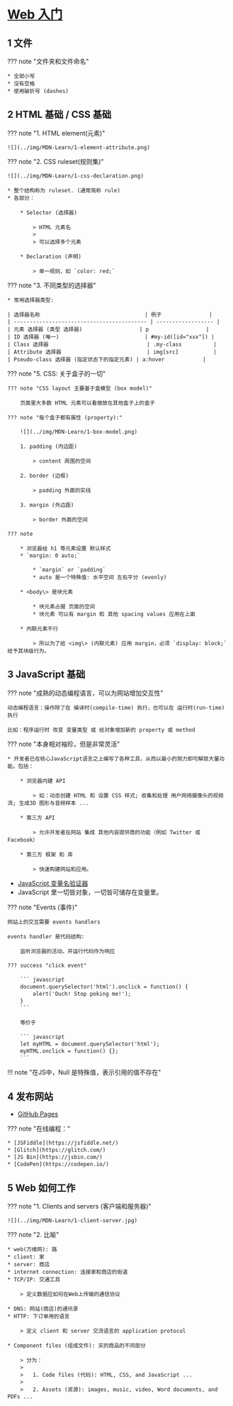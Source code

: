 # [Web 入门](https://developer.mozilla.org/en-US/docs/Learn/Getting_started_with_the_web)

## 1 文件

??? note "文件夹和文件命名"

    * 全部小写
    * 没有空格
    * 使用破折号 (dashes)

## 2 HTML 基础 / CSS 基础

??? note "1. HTML element(元素)"

    ![](../img/MDN-Learn/1-element-attribute.png)

??? note "2. CSS ruleset(规则集)"

    ![](../img/MDN-Learn/1-css-declaration.png)

    * 整个结构称为 ruleset. (通常简称 rule)
    * 各部分：

        * Selector (选择器)

            > HTML 元素名
            >
            > 可以选择多个元素

        * Declaration (声明)

            > 单一规则，如 `color: red;`

??? note "3. 不同类型的选择器"

    * 常用选择器类型:

    | 选择器名称                                 | 例子               |
    | ------------------------------------------ | ------------------ |
    | 元素 选择器 (类型 选择器)                  | p                  |
    | ID 选择器 (唯一)                           | #my-id([id="xxx"]) |
    | Class 选择器                               | .my-class          |
    | Attribute 选择器                           | img[src]           |
    | Pseudo-class 选择器 (指定状态下的指定元素) | a:hover            |

??? note "5. CSS: 关于盒子的一切"

    ??? note "CSS layout 主要基于盒模型 (box model)"

        页面里大多数 HTML 元素可以看做放在其他盒子上的盒子

    ??? note "每个盒子都有属性 (property):"

        ![](../img/MDN-Learn/1-box-model.png)

        1. padding (内边距)

            > content 周围的空间

        2. border (边框)

            > padding 外面的实线

        3. margin (外边距)

            > border 外面的空间

    ??? note

        * 浏览器给 h1 等元素设置 默认样式
        * `margin: 0 auto;`

            * `margin` or `padding`
            * auto 是一个特殊值: 水平空间 左右平分 (evenly)

        * <body\> 是块元素

            * 块元素占据 页面的空间
            * 块元素 可以有 margin 和 其他 spacing values 应用在上面

        * 内联元素不行

            > 所以为了给 <img\> (内联元素) 应用 margin，必须 `display: block;` 给予其块级行为。

## 3 JavaScript 基础

??? note "成熟的动态编程语言，可以为网站增加交互性"

    动态编程语言：操作除了在 编译时(compile-time) 执行，也可以在 运行时(run-time) 执行
    
    比如：程序运行时 改变 变量类型 或 给对象增加新的 property 或 method
        
??? note "本身相对袖珍，但是非常灵活"

    * 开发者已在核心JavaScript语言之上编写了各种工具，从而以最小的努力即可解锁大量功能。包括：
    
        * 浏览器内建 API
    
            > 如：动态创建 HTML 和 设置 CSS 样式; 收集和处理 用户网络摄像头的视频流; 生成3D 图形与音频样本 ...
    
        * 第三方 API
    
            > 允许开发者在网站 集成 其他内容提供商的功能（例如 Twitter 或 Facebook）
    
        * 第三方 框架 和 库
    
            > 快速构建网站和应用。

* [JavaScript 变量名验证器](https://mothereff.in/js-variables)
* JavaScript 里一切皆对象，一切皆可储存在变量里。

??? note "Events (事件)"

    网站上的交互需要 events handlers
    
    events handler 是代码结构:
    
        监听浏览器的活动，并运行代码作为响应

    ??? success "click event"

        ``` javascript
        document.querySelector('html').onclick = function() {
            alert('Ouch! Stop poking me!');
        }
        ```

        等价于

        ``` javascript
        let myHTML = document.querySelector('html');
        myHTML.onclick = function() {};
        ```

!!! note "在JS中，Null 是特殊值，表示引用的值不存在"

## 4 发布网站

* [GitHub Pages](https://docs.github.com/en/github/working-with-github-pages/getting-started-with-github-pages)

??? note "在线编程："

    * [JSFiddle](https://jsfiddle.net/)
    * [Glitch](https://glitch.com/)
    * [JS Bin](https://jsbin.com/)
    * [CodePen](https://codepen.io/)

## 5 Web 如何工作

??? note "1. Clients and servers (客户端和服务器)"

    ![](../img/MDN-Learn/1-client-server.jpg)

??? note "2. 比喻"

    * web(万维网): 路
    * client: 家
    * server: 商店
    * internet connection: 连接家和商店的街道
    * TCP/IP: 交通工具 

        > 定义数据应如何在Web上传输的通信协议

    * DNS: 网站(商店)的通讯录
    * HTTP: 下订单用的语言

        > 定义 client 和 server 交流语言的 application protocol

    * Component files (组成文件): 买的商品的不同部分

        > 分为：
        >
        >   1. Code files (代码): HTML, CSS, and JavaScript ...
        >
        >   2. Assets (资源): images, music, video, Word documents, and PDFs ...
















